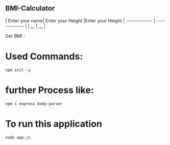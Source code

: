 ## BMI-Calculator

| Enter your name| Enter your Height |Enter your Height
| ------------- | ------------- |
| __ | __  |


Get BMI :

# Used Commands:
`npm init -y`

# further Process like:
`npm i express body-parser`

# To run this application 
`node app.js`
